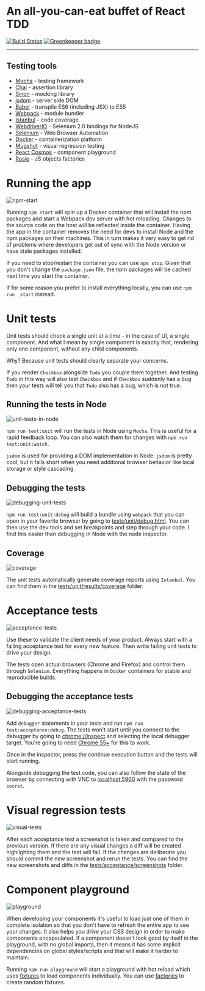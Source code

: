 An all-you-can-eat buffet of React TDD
======================================

[![Build Status](https://travis-ci.org/NiGhTTraX/react-test-buffet.svg?branch=master)](https://travis-ci.org/NiGhTTraX/react-test-buffet) [![Greenkeeper badge](https://badges.greenkeeper.io/NiGhTTraX/react-test-buffet.svg)](https://greenkeeper.io/)

----


## Testing tools

- [Mocha](http://mochajs.org/) - testing framework
- [Chai](http://chaijs.com) - assertion library
- [Sinon](http://sinonjs.org) - mocking library
- [jsdom](https://github.com/tmpvar/jsdom) - server side DOM
- [Babel](https://babeljs.io/) - transpile ES6 (including JSX) to ES5
- [Webpack](https://webpack.github.io/) - module bundler
- [Istanbul](http://gotwarlost.github.io/istanbul/) - code coverage
- [WebdriverIO](http://webdriver.io/) - Selenium 2.0 bindings for NodeJS
- [Selenium](http://www.seleniumhq.org/) - Web Browser Automation
- [Docker](https://www.docker.com/) - containerization platform
- [Mugshot](https://github.com/uberVU/mugshot) - visual regression testing
- [React Cosmos](https://github.com/react-cosmos/react-cosmos) - component playground
- [Rosie](https://github.com/rosiejs/rosie) - JS objects factories


# Running the app

![npm-start](./docs/npm-start.gif)

Running `npm start` will spin up a Docker container that will install the npm
packages and start a Webpack dev server with hot reloading. Changes to the
source code on the host will be reflected inside the container. Having the app
in the container removes the need for devs to install Node and the npm packages
on their machines. This in turn makes it very easy to get rid of problems where
developers get out of sync with the Node version or have stale packages
installed.

If you need to stop/restart the container you can use `npm stop`. Given that you
don't change the `package.json` file, the npm packages will be cached next time
you start the container.

If for some reason you prefer to install everything locally, you can use `npm
run _start` instead.


# Unit tests

Unit tests should check a single unit at a time - in the case of UI, a single
component. And what I mean by single component is exactly that, rendering only
one component, without any child components.

Why? Because unit tests should clearly separate your concerns.

If you render `Checkbox` alongside `Todo` you couple them together. And testing
`Todo` in this way will also test `Checkbox` and if `Checkbox` suddenly has a
bug then your tests will tell you that `Todo` also has a bug, which is not true.


## Running the tests in Node

![unit-tests-in-node](./docs/unit-tests-in-node.png)

`npm run test:unit` will run the tests in Node using `Mocha`. This is useful for a rapid
feedback loop. You can also watch them for changes with `npm run
test:unit:watch`.

`jsdom` is used for providing a DOM implementation in Node. `jsdom` is pretty
cool, but it falls short when you need additional browser behavior like local
storage or style cascading.


## Debugging the tests

![debugging-unit-tests](./docs/debugging-unit-tests.png)

`npm run test:unit:debug` will build a bundle using `webpack` that you can open
in your favorite browser by going to
[tests/unit/debug.html](./tests/unit/debug.html). You can then use the dev tools
and set breakpoints and step through your code. I find this easier than
debugging in Node with the node inspector.


## Coverage

![coverage](./docs/coverage.png)

The unit tests automatically generate coverage reports using `Istanbul`. You can
find them in the
[tests/unit/results/coverage](./tests/unit/results/coverage/index.html) folder.


# Acceptance tests

![acceptance-tests](./docs/acceptance-tests.png)

Use these to validate the client needs of your product. Always start with a
failing acceptance test for every new feature. Then write failing unit tests to
drive your design.

The tests open actual browsers (Chrome and Firefox) and control them through
`Selenium`. Everything happens in `Docker` containers for stable and
reproducible builds.


## Debugging the acceptance tests

![debugging-acceptance-tests](./docs/debugging-acceptance-tests.gif)

Add `debugger` statements in your tests and run `npm run test:acceptance:debug`.
The tests won't start until you connect to the debugger by going to
[chrome://inspect](chrome://inspect) and selecting the local debugger target.
You're going to need [Chrome
55+](https://nodejs.org/en/docs/inspector/#chrome-devtools-55) for this to work.

Once in the inspector, press the continue execution button and the tests will
start running.

Alongside debugging the test code, you can also follow the state of the browser
by connecting with VNC to [localhost:5900](vnc://localhost:5900) with the
password `secret`.


# Visual regression tests

![visual-tests](./docs/visual-tests.png)

After each acceptance test a screenshot is taken and compared to the previous
version. If there are any visual changes a diff will be created highlighting
them and the test will fail. If the changes are deliberate you should commit the
new screenshot and rerun the tests. You can find the new screenshots and diffs
in the [tests/acceptance/screenshots](./tests/acceptance/screenshots) folder.


# Component playground

![playground](./docs/playground.png)

When developing your components it's useful to load just one of them in complete
isolation so that you don't have to refresh the entire app to see your changes.
It also helps you drive your CSS design in order to make components
encapsulated. If a component doesn't look good by itself in the playground, with
no global imports, then it means it has some implicit dependencies on global
styles/scripts and that will make it harder to maintain.

Running `npm run playground` will start a playground with hot reload which uses
[fixtures](./playground/fixtures) to load components individually. You can use
[factories](./tests/factories) to create random fixtures.
